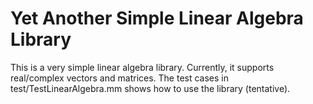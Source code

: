 # Yet Another Simple Linear Algebra Library

This is a very simple linear algebra library.
Currently, it supports real/complex vectors and matrices.
The test cases in test/TestLinearAlgebra.mm shows how to use the library (tentative).
